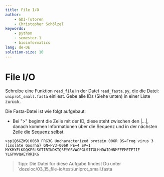 ```yaml
---
title: File I/O
author:
    - GDI-Tutoren
    - Christopher Schölzel
keywords:
    - python
    - semester-1
    - bioinformatics
lang: de-DE
solution-size: 10
---
```


# File I/O

Schreibe  eine Funktion `read_file` in  der Datei `read_fasta.py`, die die Datei: `uniprot_small.fasta` einliest.
Gebe alle IDs (Siehe unten) in einer Liste zurück.

Die Fasta-Datei ist wie folgt aufgebaut: 

* Bei ">" beginnt die Zeile mit der ID, diese steht zwischen den |...|, danach kommen Informationen über die Sequenz und in der nächsten Zeile die Sequenz selbst.

```
>sp|Q6GZW9|006R_FRG3G Uncharacterized protein 006R OS=Frog virus 3 (isolate Goorha) GN=FV3-006R PE=4 SV=1
MYKMYFLKDQKFSLSGTIRINDKTQSEYGSVWCPGLSITGLHHDAIDHNMFEEMETEIIE
YLGPWVQAEYRRIKG
```

> Tipp: Die Datei für diese Aufgabe findest Du unter `dozeloc/03_15_file-io/test/uniprot_small.fasta
